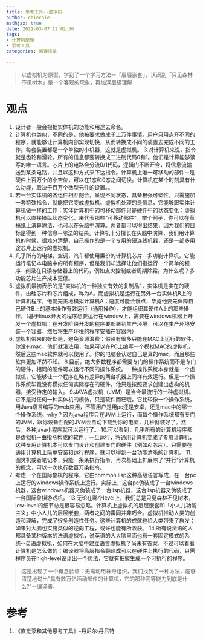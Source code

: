 ```yaml
---
title: 思考工具--虚拟机
author: chiechie
mathjax: true
date: 2021-03-07 12:02:36
tags:
- 计算机原理
- 思考工具
categories: 阅读清单

---
```

> 以虚拟机为原型，学到了一个学习方法--「层层嵌套」，认识到「只见森林不见树木」是一个客观的现象，再加深层级理解

# 观点
1. 设计者一般会根据实体机的功能和用途去命名。
2. 计算机也类似，不同的是，他被要求做成千上万件事情。用户只用点开不同的程序，就能够让计算机内部实现切换，从而转换成不同的装置去完成不同的工作。每套装置都是一个单独的小机器，这就是虚拟机。
3.对计算机来说，指令就是齿轮和滑轮。所有的信息都要转换成二进制代码0和1。他们是计算能够读写的唯一语言。芯片上的电路会分流0/1代码，逻辑门不断开合，将信息流输送到某条电路，并且以这种方式来下达指令。计算机上唯一可移动的部件--是硬件上百万个的小空位，可以在1态和0态之间切换。计算机在某个时刻具有什么功能，取决于百万个微型元件的设置。。
4. 若一台实体机的各组件相互配合，呈现不同状态，具备极强可塑性，只需施加一套特殊指令，就能把它变成虚拟机。虚拟机处理的是信息，它能够跟实体计算机做一样的工作：实体计算机中的可移动部件只是硬件中的状态变化；虚拟机可以直接操纵状态变化，来代表那些"可移动部件"。举个例子，你可以在草稿纸上演算除法，也可以在头脑中演算。两者都可以得出结果，因为我们的目标是得到一种信息--除法的结果。计算机十分擅长在头脑中演算，我们用计算机的时候，很难分清楚，自己操作的是一个专用的硬连线机器，还是一部多用途芯片上运行的虚拟机。
5. 几乎所有的电梯，空调，汽车都使用廉价的计算机芯片--多功能计算机，它能运行笔记本电脑中的所有程序，但是我们却选择让他们指运行一个简单的程序--刻录在只读存储器上的代码，例如点火控制或者周期除霜。为什么呢？多功能芯片生产成本更低。
6. 虚拟机最初表示的是"实体机的一种独立有效的复制品"，实体机是实在的硬件，由硅芯片和芯片组成，称为A。而虚拟机是运行在另外一台实体机B上的计算机程序，他能完美地模拟计算机A；速度可能会慢点，毕竟他要先保障自己硬件B上的基本操作有效运行（通用操作），才能组织其硬件A上的那些操作。（基于linux开发的程序想要运行在window上，需要在windows机器上开发一个虚拟机；在开发阶段开发的程序要部署到生产环境，可以在生产环境安装一个容器，然后将生产环境的程序安插在容器内）
7. 虚拟机带来的好处是，避免资源浪费：假设有很多只能在MAC上运行的软件，你没有mac，他们就没法用，如果可以在PC上编写一个模拟MAC的虚拟机，然后这些mac软件就可以使用了。你的电脑会认定自己是真的mac，而且那些软件更加浑然不知。
8.目前，绝大多数程序都需要专门的操作系统而不是专门的硬件，相同的硬件可以运行不同的操作系统。一种操作系统本身就是一个虚拟机，它能够让一个程序在略有差异的两台机器上同样有效运行。但是一个操作系统毕竟没有模拟任何实际存在的硬件，他只是按照要求创建出虚构的机器，接受待定的输入。
9.JAVA虚拟机（JVM）是当今最流行的一种虚拟机。它不是对任何一种实体机的模仿，只是软件而已哦。它比较像一个操作系统，用Java语言编写的web应用，不管用户是用pc还是安卓，还是mac中的哪一个操作系统。why？因为java程序只在JVM上运行，而每个操作系统都有专门的JVM，跟你设备匹配的JVM会自动下载到你的电脑，几秒就装好了。然后，各种java小程序就可以运行了。
10.可以看到，几乎所有的计算机程序都是虚拟机--由指令构成的软件，一旦运行，将通用计算机变成了专用计算机，这种专用计算机本可以专门设计和创建专门的硬件（例如AI芯片）。只需要在通用计算机上简单安装和运行程序，就可以得到一台功能清晰的计算机。
11.图灵机或者笔记本，只能一条条执行指令，再次基础上扩展除了"并行"计算机的概念，可以一次执行数百万条指令。
12. 考虑一个在国际象棋的程序，它由common lisp这种高级语言写成，在一台pc上运行的windows操作系统上运行。实际上，这台pc伪装成了一台windows机器，这台windows机器又伪装成了一台lisp机器，这台lisp机器又伪装成了一台国际象棋游戏机。
13.无论在哪个level上，我们总是只见森林不见树木，low-level的细节总是很容易忽略。计算机上虚拟机的层层嵌套和「小人儿功能主义」中小人儿的层层嵌套，两者之间的雷同并非巧合。虚拟机推动人类的创造和理解，完成了很多创造性任务。这些计算机的成就也给人类带来了启发：如果对大脑也实施类似的逆向工程，或许也能有所收获。
14.所有说法语的人 都具备某种版本的法语虚拟机，说英语的人大脑里面也有一套固定模式的系统--英语虚拟机，如何在大脑中建立语言虚拟机？尚未有答案，不过可以看看计算机是怎么做的：编译器将高层指令翻译成可以在硬件上执行的代码，只需程序员在high-level设计出一个想法，它就有把握生成一个可执行的程序。 
> 这是出现了一个概念验证：无需动用神奇组织，我们找到了一种方法，能够清楚地说出"具有数万亿活动部件的计算机，它的那种高等能力到底是什么?"--编译器。 

# 参考
1. 《直觉泵和其他思考工具》-丹尼尔·丹尼特
